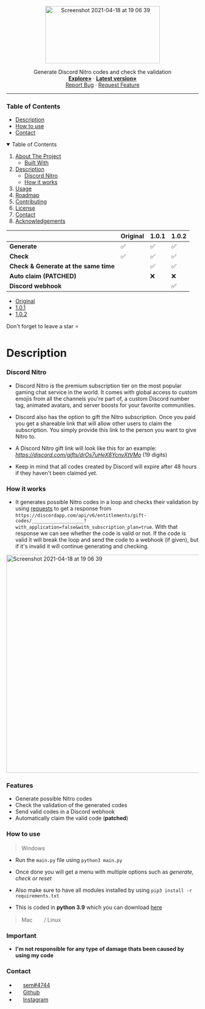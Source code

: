 <p align="center">
<img width="300" height="150" alt="Screenshot 2021-04-18 at 19 06 39" src="https://user-images.githubusercontent.com/78478073/120325661-2bebb180-c2e8-11eb-9a08-8ead7fc9b042.JPG">
</p>
  <p align="center">
    Generate Discord Nitro codes and check the validation
    <br />
    <a href="https://github.com/semmoolenschot/Discord-Nitro-generator"><strong>Explore»</strong></a
    <br />
      ·
      <a href="https://github.com/semmoolenschot/Discord-Nitro-Generator/releases/tag/1.0.1"><strong> Latest version»</strong></a>
    <br />
    <a href="https://github.com/semmoolenschot/Discord-Nitro-generator/issues">Report Bug</a>
    ·
    <a href="https://github.com/semmoolenschot/Discord-Nitro-generator/issues">Request Feature</a>
  

---

### Table of Contents
- [Description](#description)
- [How to use](#how-to-use)
- [Contact](#contact)
      
<details open="open">
  <summary>Table of Contents</summary>
  <ol>
    <li>
      <a href="#description">About The Project</a>
      <ul>
        <li><a href="#built-with">Built With</a></li>
      </ul>
    </li>
    <li>
      <a href="#description">Description</a>
      <ul>
        <li><a href="#discord-nitro">Discord Nitro</a></li>
        <li><a href="#how-it-works">How it works</a></li>
      </ul>
    </li>
    <li><a href="#usage">Usage</a></li>
    <li><a href="#roadmap">Roadmap</a></li>
    <li><a href="#contributing">Contributing</a></li>
    <li><a href="#license">License</a></li>
    <li><a href="#contact">Contact</a></li>
    <li><a href="#acknowledgements">Acknowledgements</a></li>
  </ol>
</details>
      
|⠀| Original | 1.0.1 | 1.0.2 |
| --------- | ----- | ----- | ----- |
| **Generate** | ✅ | ✅ | ✅ |
| **Check** | ✅ | ✅ | ✅ |
| **Check & Generate at the same time** | ⠀ | ✅ | ✅ |
| **Auto claim (PATCHED)** | ⠀ | ❌ | ❌ |
| **Discord webhook** | ⠀ | ⠀ | ✅ |

- [Original](https://github.com/semmoolenschot/Discord-Nitro-Generator)
- [1.0.1](https://github.com/semmoolenschot/Discord-Nitro-Generator/releases/tag/1.0.1)
- [1.0.2](https://github.com/semmoolenschot/Discord-Nitro-Generator/releases/tag/1.0.2)

Don't forget to leave a star ⭐
      


# Description

### Discord Nitro

- Discord Nitro is the premium subscription tier on the most popular gaming chat service in the world. It comes with global access to custom emojis from all the channels you're part of, a custom Discord number tag, animated avatars, and server boosts for your favorite communities.

- Discord also has the option to gift the Nitro subscription. Once you paid you get a shareable link that will allow other users to claim the subscription. You simply provide this link to the person you want to give Nitro to.

- A Discord Nitro gift link will look like this for an example: *https://discord.com/gifts/drOs7uHeX8YcnyXtVMo* (19 digits)

- Keep in mind that all codes created by Discord will expire after 48 hours if they haven't been claimed yet.

### How it works

- It generates possible Nitro codes in a loop and checks their validation by using [requests](https://pypi.org/project/requests/) to get a response from ```https://discordapp.com/api/v6/entitlements/gift-codes/___________________?with_application=false&with_subscription_plan=true```. With that response we can see whether the code is valid or not. If the code is valid it will break the loop and send the code to a webhook (if given), but if it's invalid it will continue generating and checking.


<img width="572" alt="Screenshot 2021-04-18 at 19 06 39" src="https://user-images.githubusercontent.com/78478073/115154085-573c7900-a079-11eb-9c96-18ecddd5fffa.png">

### Features
- Generate possible Nitro codes
- Check the validation of the generated codes
- Send valid codes in a Discord webhook
- Automatically claim the valid code (**patched**)

### How to use
> Windows ⠀<img width="16" src="https://www.mijncomputerhulp.nl/wp-content/uploads/2019/05/microsoft-windows-22-logo-png-transparent.png">
      
      
- Run the ``main.py`` file using ``python3 main.py``
- Once done you will get a menu with multiple options such as *generate, check or reset*

- Also make sure to have all modules installed by using ``pip3 install -r requirements.txt``

- This is coded in **python 3.9** which you can download [here](https://www.python.org/downloads/)
      
> Mac ⠀<img width="16" src="https://image.flaticon.com/icons/png/512/2/2235.png">/ Linux ⠀<img width="16" src="https://1000logos.net/wp-content/uploads/2017/03/LINUX-LOGO.png">

### Important
- **I'm not responsible for any type of damage thats been caused by using my code**

### Contact

- <img width="16" src="https://i.redd.it/5zec9qw4ppy61.png"> [sem#4744](https://discord.com/)
- <img width="16" src="https://www.monalisaelburg.nl/media/Bladzy/Productset/productset/image/1/g/i/github.jpg"> [Github](https://github.com/semmoolenschot)
- <img width="16" src="https://demaasdijk-events.nl/wp-content/uploads/2019/06/instagram-png-instagram-png-logo-1455.png"> [Instagram](https://instagram.com/semmoolenschot)

